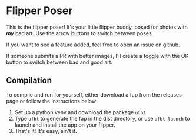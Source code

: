 # Flipper Poser
This is the flipper poser! It's your little flipper buddy, posed for photos with ***my*** bad art.
Use the arrow buttons to switch between poses.

If you want to see a feature added, feel free to open an issue on github.

If someone submits a PR with better images, I'll create a toggle with the OK button to switch between bad and good art.
## Compilation
To compile and run for yourself, either download a fap from the releases page or follow the instructions below:

1. Set up a python venv and download the package `ufbt`
2. Type `ufbt` to generate the fap in the dist directory, or use `ufbt launch` to launch and install the app on your flipper.
3. That's it! It's easy, ain't it.
